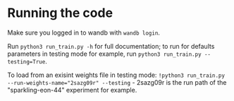 # Running the code

Make sure you logged in to wandb with `wandb login`.

Run `python3 run_train.py -h` for full documentation; to run for defaults parameters in testing mode for example, run `python3 run_train.py --testing=True`.

To load from an exisint weights file in testing mode: `!python3 run_train.py --run-weights-name="2sazg09r" --testing` - 2sazg09r is the run path of the "sparkling-eon-44" experiment for example.
